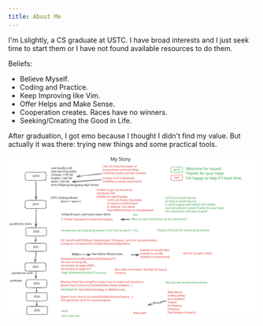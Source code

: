 ```yaml
---
title: About Me
---
```


I'm Lslightly, a CS graduate at USTC. I have broad interests and I just seek time to start them or I have not found available resources to do them.

Beliefs:
- Believe Myself.
- Coding and Practice.
- Keep Improving like Vim.
- Offer Helps and Make Sense.
- Cooperation creates. Races have no winners.
- Seeking/Creating the Good in Life.

After graduation, I got emo because I thought I didn't find my value. But actually it was there: trying new things and some practical tools.

![My Story](story.svg)
